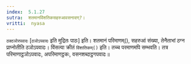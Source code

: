 ```yaml
---
index:  5.1.27
sutra:  शतमानविंशतिकसहरुआवसनादण्?।
vritti:  nyasa
---
```


`ठक्ठञोरपवादः` [`ठञोऽपवादः` इति मुद्रितः पाठः] इति। शतमानं परिमाणम्(), सहरुआं संख्या, तेनैताभां ठग्न प्राप्नोतीति ठञोऽपवादः। विंसत्या क्रीतं `विंशातिकम्()` इति। तच्च परमाणमपि सम्भवति। तत्र परिमाणाट्ठञोऽपवादः, अपरिमाणट्ठकः, वसनशब्दाट्ठगपवादः॥
